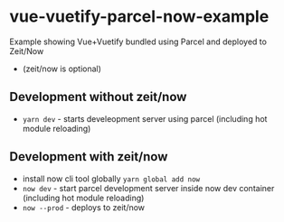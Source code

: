 # vue-vuetify-parcel-now-example

Example showing Vue+Vuetify bundled using Parcel and deployed to Zeit/Now
- (zeit/now is optional)

## Development without zeit/now
- `yarn dev` - starts develeopment server using parcel (including hot module reloading)

## Development with zeit/now
- install now cli tool globally `yarn global add now`
- `now dev` - start parcel development server inside now dev container (including hot module reloading)
- `now --prod` - deploys to zeit/now

